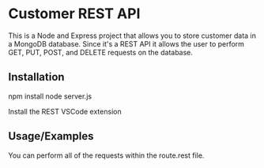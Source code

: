 
# Customer REST API

This is a Node and Express project that allows you to store customer data in a MongoDB database. Since it's a REST API it allows the user to perform GET, PUT, POST, and DELETE requests on the database.

## Installation

npm install
node server.js

Install the REST VSCode extension
## Usage/Examples

You can perform all of the requests within the route.rest file.
